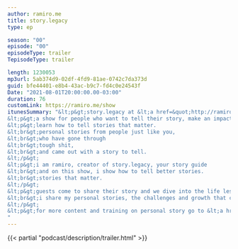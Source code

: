 ```yaml
---
author: ramiro.me
title: story.legacy
type: ep

season: "00"
episode: "00"
episodeType: trailer
TepisodeType: trailer

length: 1230053
mp3url: 5ab374d9-02df-4fd9-81ae-0742c7da373d
guid: bfe44401-e8b4-43ac-b9c7-fd4c0e24543f
Date: "2021-08-01T20:00:00.00-03:00"
duration: 76
customLink: https://ramiro.me/show
itunesSummary: "&lt;p&gt;story.legacy at &lt;a href=&quot;http://ramiro.me/&quot;&gt;ramiro.me&lt;/a&gt;&lt;/p&gt;
&lt;p&gt;a show for people who want to tell their story, make an impact and leave a legacy.&lt;/p&gt;
&lt;p&gt;learn how to tell stories that matter.
&lt;br&gt;personal stories from people just like you,
&lt;br&gt;who have gone through
&lt;br&gt;tough shit,
&lt;br&gt;and came out with a story to tell.
&lt;/p&gt;
&lt;p&gt;i am ramiro, creator of story.legacy, your story guide
&lt;br&gt;and on this show, i show how to tell better stories.
&lt;br&gt;stories that matter.
&lt;/p&gt;
&lt;p&gt;guests come to share their story and we dive into the life lessons learned from those personal experiences
&lt;br&gt;i share my personal stories, the challenges and growth that came with it.
&lt;/p&gt;
&lt;p&gt;for more content and training on personal story go to &lt;a href=&quot;http://ramiro.me/show&quot;&gt;ramiro.me/show&lt;/a&gt;&lt;/p&gt;
"
---
```

{{< partial "podcast/description/trailer.html" >}}
